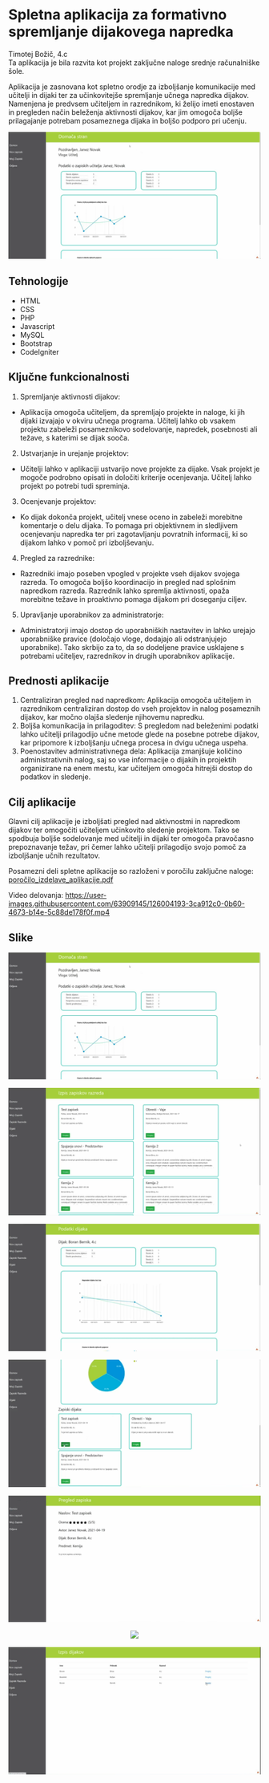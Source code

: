 # Spletna aplikacija za formativno spremljanje dijakovega napredka
Timotej Božič, 4.c <br>
Ta aplikacija je bila razvita kot projekt zaključne naloge srednje računalniške šole.

Aplikacija je zasnovana kot spletno orodje za izboljšanje komunikacije med učitelji in dijaki ter za učinkovitejše spremljanje učnega napredka dijakov. Namenjena je predvsem učiteljem in razrednikom, ki želijo imeti enostaven in pregleden način beleženja aktivnosti dijakov, kar jim omogoča boljše prilagajanje potrebam posameznega dijaka in boljšo podporo pri učenju.

<p align="center">  
  <img src="images/domaca_stran.png">  
</p>  

## Tehnologije
- HTML
- CSS
- PHP
- Javascript
- MySQL
- Bootstrap
- CodeIgniter


## Ključne funkcionalnosti
1. Spremljanje aktivnosti dijakov:
- Aplikacija omogoča učiteljem, da spremljajo projekte in naloge, ki jih dijaki izvajajo v okviru učnega programa. Učitelj lahko ob vsakem projektu zabeleži posameznikovo sodelovanje, napredek, posebnosti ali težave, s katerimi se dijak sooča.
2. Ustvarjanje in urejanje projektov:
- Učitelji lahko v aplikaciji ustvarijo nove projekte za dijake. Vsak projekt je mogoče podrobno opisati in določiti kriterije ocenjevanja. Učitelj lahko projekt po potrebi tudi spreminja.
3. Ocenjevanje projektov:
- Ko dijak dokonča projekt, učitelj vnese oceno in zabeleži morebitne komentarje o delu dijaka. To pomaga pri objektivnem in sledljivem ocenjevanju napredka ter pri zagotavljanju povratnih informacij, ki so dijakom lahko v pomoč pri izboljševanju.
4. Pregled za razrednike:
- Razredniki imajo poseben vpogled v projekte vseh dijakov svojega razreda. To omogoča boljšo koordinacijo in pregled nad splošnim napredkom razreda. Razrednik lahko spremlja aktivnosti, opaža morebitne težave in proaktivno pomaga dijakom pri doseganju ciljev.
5. Upravljanje uporabnikov za administratorje:
- Administratorji imajo dostop do uporabniških nastavitev in lahko urejajo uporabniške pravice (določajo vloge, dodajajo ali odstranjujejo uporabnike). Tako skrbijo za to, da so dodeljene pravice usklajene s potrebami učiteljev, razrednikov in drugih uporabnikov aplikacije.

## Prednosti aplikacije
1. Centraliziran pregled nad napredkom: Aplikacija omogoča učiteljem in razrednikom centraliziran dostop do vseh projektov in nalog posameznih dijakov, kar močno olajša sledenje njihovemu napredku.
2. Boljša komunikacija in prilagoditev: S pregledom nad beleženimi podatki lahko učitelji prilagodijo učne metode glede na posebne potrebe dijakov, kar pripomore k izboljšanju učnega procesa in dvigu učnega uspeha.
3. Poenostavitev administrativnega dela: Aplikacija zmanjšuje količino administrativnih nalog, saj so vse informacije o dijakih in projektih organizirane na enem mestu, kar učiteljem omogoča hitrejši dostop do podatkov in sledenje.

## Cilj aplikacije
Glavni cilj aplikacije je izboljšati pregled nad aktivnostmi in napredkom dijakov ter omogočiti učiteljem učinkovito sledenje projektom. Tako se spodbuja boljše sodelovanje med učitelji in dijaki ter omogoča pravočasno prepoznavanje težav, pri čemer lahko učitelji prilagodijo svojo pomoč za izboljšanje učnih rezultatov.


Posamezni deli spletne aplikacije so razloženi v poročilu zaključne naloge:
[poročilo_izdelave_aplikacije.pdf](https://github.com/tibozic/dnevnikUcitelj/files/6819004/porocilo_izdelave_aplikacije.pdf)


Video delovanja:
https://user-images.githubusercontent.com/63909145/126004193-3ca912c0-0b60-4673-b14e-5c88de178f0f.mp4

## Slike

<p align="center">  
  <img src="images/domaca_stran.png">  
</p>  

<p align="center">  
  <img src="images/izpiski_razreda.png">  
</p>  

<p align="center">  
  <img src="images/podatki_dijaka.png">  
</p>  

<p align="center">    
  <img src="images/podatki_dijaka3.png">  
</p>  

<p align="center">  
  <img src="images/pregled_zapiska.png">  
</p>  

<p align="center">  
  <img src="images/ustvarjanje_zapiska.png">  
</p>  

<p align="center">  
  <img src="images/izpis_dijakov.png">  
</p>  
